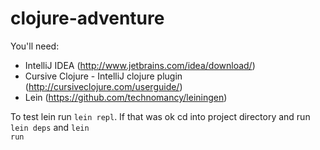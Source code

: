 clojure-adventure
=================

You'll need:
* IntelliJ IDEA (http://www.jetbrains.com/idea/download/)
* Cursive Clojure - IntelliJ clojure plugin (http://cursiveclojure.com/userguide/)
* Lein (https://github.com/technomancy/leiningen)

To test lein run <code>lein repl</code>. If that was ok cd into project directory and run <code>lein deps</code> and <code>lein run</code>


